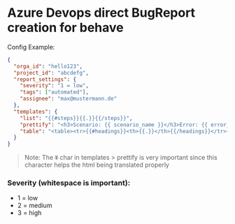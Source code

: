 # Azure Devops direct BugReport creation for behave

Config Example:

```json
{
  "orga_id": "hello123",
  "project_id": "abcdefg",
  "report_settings": {
    "severity": "1 = low",
    "tags": ["automated"],
    "assignee": "max@mustermann.de"
  },
  "templates": {
    "list": "{{#steps}}{{.}}{{/steps}}",
    "prettify": "<h3>Scenario: {{ scenario_name }}</h3>Error: {{ error_type }}<br>Log:<br><fontⶩcolor='red'>{{ traceback }}</font>",
    "table": "<table><tr>{{#headings}}<th>{{.}}</th>{{/headings}}</tr>{{#rows}}<tr>{{#.}}<td>{{.}}</td>{{/.}}</tr>{{/rows}}</table>"
  }
}
```

> Note: The `ⶩ` char in templates > prettify is very important since this character helps the html being translated properly

### Severity (whitespace is important):

- 1 = low
- 2 = medium
- 3 = high

